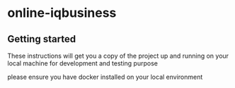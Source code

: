 # online-iqbusiness
## Getting started

These instructions will get you a copy of the project up and running on your local machine for development and testing purpose

please ensure you have docker installed on your local environment
